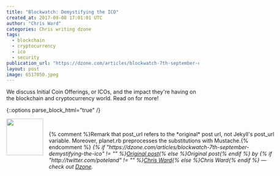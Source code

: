 ```yaml
---
title: "Blockwatch: Demystifying the ICO"
created_at: 2017-09-08 17:01:01 UTC
author: "Chris Ward"
categories: Chris writing dzone
tags: 
  - blockchain
  - cryptocurrency
  - ico
  - security
publication_url: "https://dzone.com/articles/blockwatch-7th-september-demystifying-the-ico"
layout: post
image: 6517050.jpeg
---
```

We discuss Initial Coin Offerings, or ICOs, and the impact they're having on the blockchain and cryptocurrency world. Read on for more!


{::options parse_block_html="true" /}
<div class="author">
   <img src="http://www.rss-specifications.com/rss-spec-rss.gif" style="width: 96px; height: 96;">
   <span style="position: absolute; padding: 32px 15px;">{% comment %}Remark that post_url refers to the *original* post url, not Jekyll's post_url variable. Moreover, planet.rb preprocesses the substitutions with Mustache.{% endcomment %}
      <i>{% if "https://dzone.com/articles/blockwatch-7th-september-demystifying-the-ico" != "" %}<a href="https://dzone.com/articles/blockwatch-7th-september-demystifying-the-ico">Original post</a>{% else %}Original post{% endif %} by {% if "http://twitter.com/poteland" != "" %}<a href="http://twitter.com/poteland">Chris Ward</a>{% else %}Chris Ward{% endif %} &mdash; check out <a href="https://dzone.com">Dzone</a>.</i>
  </span>
</div>

